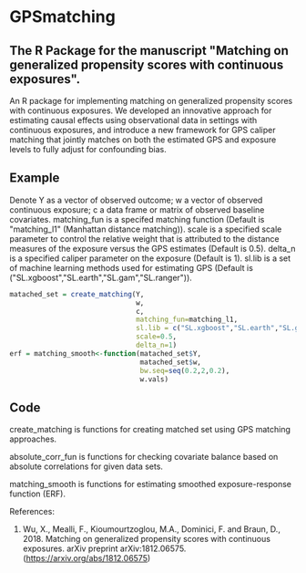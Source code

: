 # GPSmatching
## The R Package for the manuscript "Matching on generalized propensity scores with continuous exposures".
An R package for implementing matching on generalized propensity scores with continuous exposures. We developed an innovative approach for estimating causal effects using observational data in settings with continuous exposures, and introduce a new framework for GPS caliper matching that jointly matches on both the estimated GPS and exposure levels to fully adjust for confounding bias.

## Example
Denote Y as a vector of observed outcome; w a vector of observed continuous exposure; c a data frame or matrix of observed baseline covariates.
matching_fun is a specifed matching function (Default is "matching_l1" (Manhattan distance matching)).
scale is a specified scale parameter to control the relative weight that is attributed to the distance measures of the exposure versus the GPS estimates (Default is 0.5).
delta_n is a specified caliper parameter on the exposure (Default is 1).
sl.lib is a set of machine learning methods used for estimating GPS (Default is ("SL.xgboost","SL.earth","SL.gam","SL.ranger")).
```r
matached_set = create_matching(Y,
                               w,
                               c,
                               matching_fun=matching_l1,
                               sl.lib = c("SL.xgboost","SL.earth","SL.gam","SL.ranger"),
                               scale=0.5,
                               delta_n=1)
erf = matching_smooth<-function(matached_set$Y,
                                matached_set$w,
                                bw.seq=seq(0.2,2,0.2),
                                w.vals)
```
        
## Code
create_matching is functions for creating matched set using GPS matching approaches.

absolute_corr_fun is functions for checking covariate balance based on absolute correlations for given data sets.

matching_smooth is functions for estimating smoothed exposure-response function (ERF).

References: 
1. Wu, X., Mealli, F., Kioumourtzoglou, M.A., Dominici, F. and Braun, D., 2018. Matching on generalized propensity scores with continuous exposures. arXiv preprint arXiv:1812.06575. (https://arxiv.org/abs/1812.06575)


